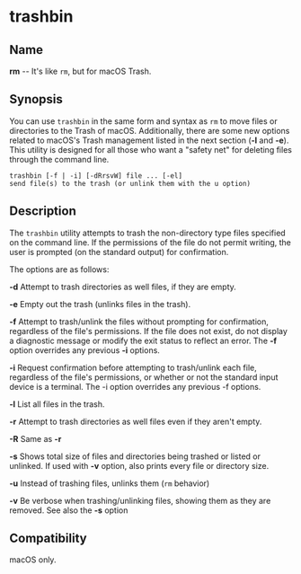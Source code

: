 # trashbin

## Name

**rm** -- It's like `rm`, but for macOS Trash.

## Synopsis

You can use `trashbin` in the same form and syntax as `rm` to move files or directories to the Trash of macOS.
Additionally, there are some new options related to macOS's Trash management listed in the next section (**-l** and **-e**).
This utility is designed for all those who want a "safety net" for deleting files through the command line.

    trashbin [-f | -i] [-dRrsvW] file ... [-el]
    send file(s) to the trash (or unlink them with the u option)

## Description

The `trashbin` utility attempts to trash the non-directory type files specified on the command line.  If the
permissions of the file do not permit writing, the user is prompted (on the standard output) for confirmation.

The options are as follows:

**-d**  Attempt to trash directories as well files, if they are empty.

**-e**  Empty out the trash (unlinks files in the trash).

**-f**  Attempt to trash/unlink the files without prompting for confirmation, regardless of the file's permissions.  If the file does not exist, do not display a diagnostic message or modify the exit status to reflect an error. The **-f** option overrides any previous **-i** options.

**-i**  Request confirmation before attempting to trash/unlink each file, regardless of the file's permissions, or whether or not the standard input device is a terminal. The -i option overrides any previous -f options.

**-l**  List all files in the trash.

**-r**  Attempt to trash directories as well files even if they aren't empty.

**-R**  Same as **-r**

**-s**  Shows total size of files and directories being trashed or listed or unlinked. If used
with **-v** option, also prints every file or directory size.

**-u**  Instead of trashing files, unlinks them (`rm` behavior)

**-v**  Be verbose when trashing/unlinking files, showing them as they are removed. See also the **-s** option


## Compatibility

macOS only.

